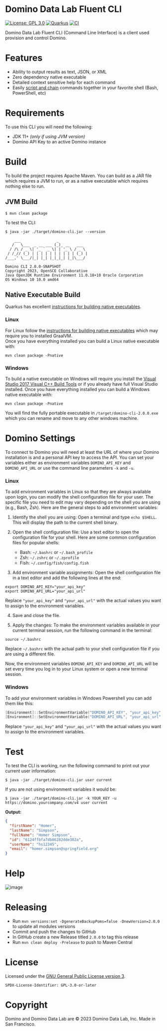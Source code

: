 # Domino Data Lab Fluent CLI

[![License: GPL 3.0](https://img.shields.io/badge/License-GPL3-red.svg?style=for-the-badge)](https://opensource.org/license/gpl-3-0/)
[![Quarkus](https://img.shields.io/badge/quarkus-power-blue?logo=quarkus&style=for-the-badge)](https://github.com/quarkusio/quarkus)
[![CI](https://img.shields.io/github/actions/workflow/status/open-sce/fluent-cli/build.yml?branch=main&logo=GitHub&style=for-the-badge)](https://github.com/open-sce/fluent-cli/actions/workflows/build.yml)


Domino Data Lab Fluent CLI (Command Line Interface) is a client used provision and control Domino.

# Features
-   Ability to output results as text, JSON, or XML
-   Zero dependency native executable
-   Detailed context sensitive help for each command
-   Easily [script and chain](https://raw.githubusercontent.com/open-sce/fluent-cli/main/demo/demo.sh) commands together in your favorite shell (Bash, PowerShell, etc)

# Requirements

To use this CLI you will need the following:

- JDK 11+ _(only if using JVM version)_
- Domino API Key to an active Domino instance

# Build

To build the project requires Apache Maven.  You can build as a JAR file which requires a JVM to run, or as a native executable which requires nothing else to run.

## JVM Build

```shell
$ mvn clean package
```

To test the CLI:

```shell
$ java -jar ./target/domino-cli.jar --version

    ___                _
   /   \___  _ __ ___ (_)_ __   ___
  / /\ / _ \| '_ ` _ \| | '_ \ / _ \
 / /_// (_) | | | | | | | | | | (_) |
/___,' \___/|_| |_| |_|_|_| |_|\___/

Domino CLI 2.0.0-SNAPSHOT
Copyright 2023, OpenSCE Collaborative
Java OpenJDK Runtime Environment 11.0.18+10 Oracle Corporation
OS Windows 10 10.0 amd64
```

## Native Executable Build

Quarkus has excellent [instructions for building native executables](https://quarkus.io/guides/building-native-image).

### Linux

For Linux follow the [instructions for building native executables](https://quarkus.io/guides/building-native-image) which may require you to installed GraalVM.  
Once you have everything installed you can build a Linux native executable with:

```shell
mvn clean package -Pnative
```

### Windows

To build a native executable on Windows will require you install the [Visual Studio 2017 Visual C++ Build Tools](https://aka.ms/vs/15/release/vs_buildtools.exe) or if you already have full Visual Studio installed.
Once you have everything installed you can build a Windows native executable with:

```shell
mvn clean package -Pnative
```

You will find the fully portable executable in `/target/domino-cli-2.0.0.exe` which you can rename and move to any other windows machine.

# Domino Settings

To connect to Domino you will need at least the URL of where your Domino installation is and a personal API key to
access the API. You can set your variables either as environment variables `DOMINO_API_KEY` and `DOMINO_API_URL` or use
the command line parameters `-k` and `-u`.

### Linux

To add environment variables in Linux so that they are always available upon login, you can modify the shell configuration file for your user. The specific file you need to edit may vary depending on the shell you are using (e.g., Bash, Zsh). Here are the general steps to add environment variables:

1. Identify the shell you are using: Open a terminal and type `echo $SHELL`. This will display the path to the current shell binary.

2. Open the shell configuration file: Use a text editor to open the configuration file for your shell. Here are some common configuration files for popular shells:
   - Bash: `~/.bashrc` or `~/.bash_profile`
   - Zsh: `~/.zshrc` or `~/.zprofile`
   - Fish: `~/.config/fish/config.fish`

3. Add environment variable assignments: Open the shell configuration file in a text editor and add the following lines at the end:

```shell
export DOMINO_API_KEY="your_api_key"
export DOMINO_API_URL="your_api_url"
```

Replace `"your_api_key"` and `"your_api_url"` with the actual values you want to assign to the environment variables.

4. Save and close the file.

5. Apply the changes: To make the environment variables available in your current terminal session, run the following command in the terminal:

```shell
source ~/.bashrc
```

Replace `~/.bashrc` with the actual path to your shell configuration file if you are using a different file.

Now, the environment variables `DOMINO_API_KEY` and `DOMINO_API_URL` will be set every time you log in to your Linux system or open a new terminal session.

### Windows

To add your environment variables in Windows Powershell you can add them like this:

```powershell
[Environment]::SetEnvironmentVariable("DOMINO_API_KEY", "your_api_key", "User")
[Environment]::SetEnvironmentVariable("DOMINO_API_URL", "your_api_url", "User")
```
Replace `"your_api_key"` and `"your_api_url"` with the actual values you want to assign to the environment variables.

# Test
To test the CLI is working, run the following command to print out your current user information:

```shell
$ java -jar ./target/domino-cli.jar user current
```

If you are not using environment variables it would be:

```shell
$ java -jar ./target/domino-cli.jar -k YOUR_KEY -u https://domino.yourcompany.com/v4 user current
```

**Output:**
```json
{
  "firstName": "Homer",
  "lastName": "Simpson",
  "fullName": "Homer Simpson",
  "id": "6124ffbfa7db86282dde302a",
  "userName": "hs12345",
  "email": "homer.simpson@springfield.org"
}
```

# Help
![image](https://user-images.githubusercontent.com/4399574/155019857-986e31e4-abc0-4eda-9e96-3ed39c746119.png)

# Releasing

- Run `mvn versions:set -DgenerateBackupPoms=false -DnewVersion=2.0.0` to update all modules versions
- Commit and push the changes to GitHub
- In GitHub create a new Release titled `2.0.0` to tag this release
- Run `mvn clean deploy -Prelease` to push to Maven Central

# License

Licensed under the [GNU General Public License version 3](https://opensource.org/license/gpl-3-0/).

`SPDX-License-Identifier: GPL-3.0-or-later`

# Copyright

Domino and Domino Data Lab are © 2023 Domino Data Lab, Inc. Made in San Francisco. 
